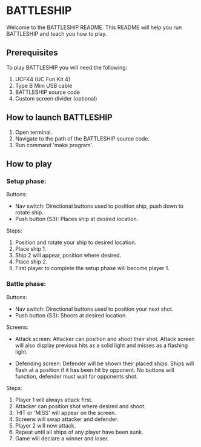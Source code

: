 # BATTLESHIP    



Welcome to the BATTLESHIP README.
This README will help you run BATTLESHIP and teach you how to play. 


## Prerequisites

To play BATTLESHIP you will need the following:

1. UCFK4 (UC Fun Kit 4)
2. Type B Mini USB cable
3. BATTLESHIP source code
4. Custom screen divider (optional)


## How to launch BATTLESHIP

1. Open terminal.
2. Navigate to the path of the BATTLESHIP source code.
2. Run command 'make program'.


## How to play

### Setup phase:


Buttons:
- Nav switch: Directional buttons used to position ship, push down to rotate ship.
- Push button (S3): Places ship at desired location.

Steps:
1. Position and rotate your ship to desired location.
2. Place ship 1.
3. Ship 2 will appear, position where desired.
4. Place ship 2.
5. First player to complete the setup phase will become player 1.


### Battle phase:

        
Buttons:
- Nav switch: Directional buttons used to position your next shot.
- Push button (S3): Shoots at desired location.

Screens:
- Attack screen: Attacker can position and shoot their shot.
                 Attack screen will also display previous hits as a solid light and misses as a flashing light.

- Defending screen: Defender will be shown their placed ships.
                    Ships will flash at a position if it has been hit by opponent.
                    No buttons will function, defender must wait for opponents shot.

Steps:
1. Player 1 will always attack first.
2. Attacker can position shot where desired and shoot.
3. 'HIT or 'MISS' will appear on the screen.
4. Screens will swap attacker and defender.
5. Player 2 will now attack.
6. Repeat until all ships of any player have been sunk.
7. Game will declare a winner and loser.

